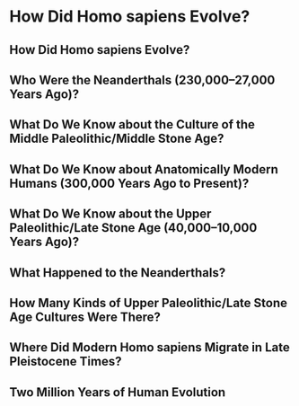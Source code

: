 # How Did Homo sapiens Evolve?


## How Did Homo sapiens Evolve?
## Who Were the Neanderthals (230,000–27,000 Years Ago)?
## What Do We Know about the Culture of the Middle Paleolithic/Middle Stone Age?
## What Do We Know about Anatomically Modern Humans (300,000 Years Ago to Present)?
## What Do We Know about the Upper Paleolithic/Late Stone Age (40,000–10,000 Years Ago)?
## What Happened to the Neanderthals?
## How Many Kinds of Upper Paleolithic/Late Stone Age Cultures Were There?
## Where Did Modern Homo sapiens Migrate in Late Pleistocene Times?
## Two Million Years of Human Evolution